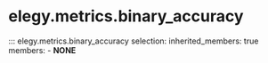 
# elegy.metrics.binary_accuracy

::: elegy.metrics.binary_accuracy
    selection:
        inherited_members: true
        members:
            - __NONE__
        